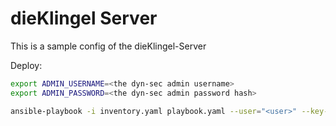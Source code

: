# dieKlingel Server

This is a sample config of the dieKlingel-Server

Deploy:

```bash
export ADMIN_USERNAME=<the dyn-sec admin username>
export ADMIN_PASSWORD=<the dyn-sec admin password hash>

ansible-playbook -i inventory.yaml playbook.yaml --user="<user>" --key-file="<shh key>" --ask-become-pass
```
